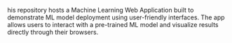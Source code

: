 his repository hosts a Machine Learning Web Application built to demonstrate ML model deployment using user-friendly interfaces. The app allows users to interact with a pre-trained ML model and visualize results directly through their browsers.

